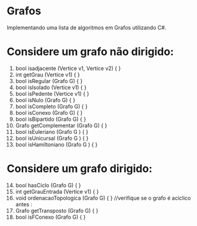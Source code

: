 # Grafos
 Implementando uma lista de algoritmos em Grafos utilizando C#.
 
# Considere um grafo não dirigido:
 
1. bool isadjacente (Vertice v1, Vertice v2) { }
2. int getGrau (Vertice v1) { }
3. bool isRegular (Grafo G) { }
4. bool isIsolado (Vertice v1) { }
5. bool isPedente (Vertice v1) { }
6. bool isNulo (Grafo G) { }
7. bool isCompleto (Grafo G) { }
8. bool isConexo (Grafo G) { }
9. bool isBipartido (Grafo G) { }
10. Grafo getComplementar (Grafo G) { }
11. bool isEuleriano (Grafo G ) { }
12. bool isUnicursal (Grafo G ) { }
13. bool isHamiltoniano (Grafo G ) { }


# Considere um grafo dirigido:

14. bool hasCiclo (Grafo G) { }
15. int getGrauEntrada (Vertice v1) { }
16. void ordenacaoTopologica (Grafo G) { } //verifique se o grafo é acíclico antes :
17. Grafo getTransposto (Grafo G) { }
18. bool isFConexo (Grafo G) { }
